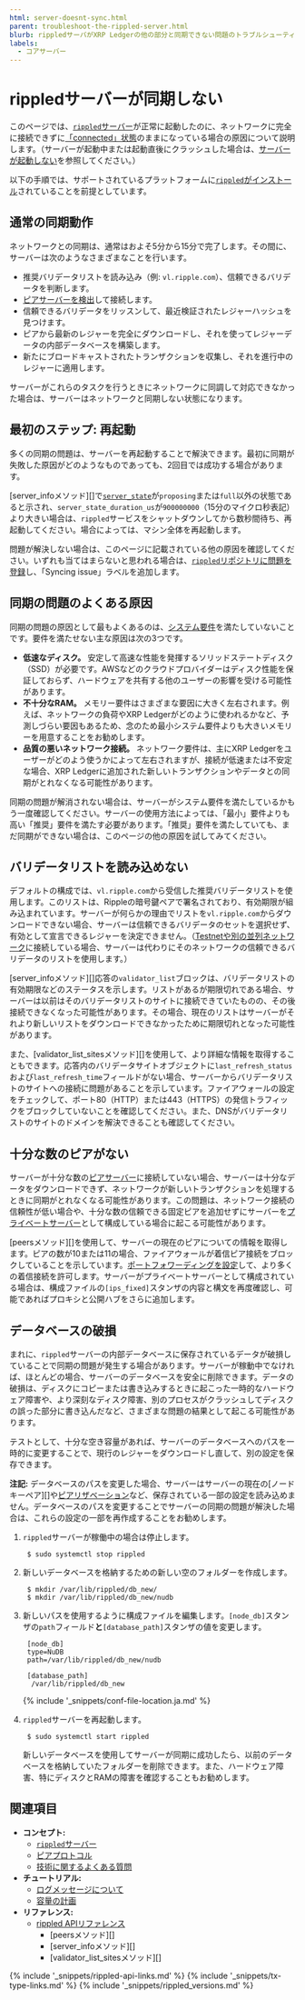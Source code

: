```yaml
---
html: server-doesnt-sync.html
parent: troubleshoot-the-rippled-server.html
blurb: rippledサーバがXRP Ledgerの他の部分と同期できない問題のトラブルシューティング。
labels:
  - コアサーバー
---
```

# rippledサーバーが同期しない

このページでは、[`rippled`サーバー](xrpl-servers.html)が正常に起動したのに、ネットワークに完全に接続できずに[「connected」状態](rippled-server-states.html)のままになっている場合の原因について説明します。（サーバーが起動中または起動直後にクラッシュした場合は、[サーバーが起動しない](server-wont-start.html)を参照してください。）

以下の手順では、サポートされているプラットフォームに[`rippled`がインストール](install-rippled.html)されていることを前提としています。


## 通常の同期動作

ネットワークとの同期は、通常はおよそ5分から15分で完了します。その間に、サーバーは次のようなさまざまなことを行います。

- 推奨バリデータリストを読み込み（例: `vl.ripple.com`）、信頼できるバリデータを判断します。
- [ピアサーバーを検出](peer-protocol.html#ピアの検出)して接続します。
- 信頼できるバリデータをリッスンして、最近検証されたレジャーハッシュを見つけます。
- ピアから最新のレジャーを完全にダウンロードし、それを使ってレジャーデータの内部データベースを構築します。
- 新たにブロードキャストされたトランザクションを収集し、それを進行中のレジャーに適用します。

サーバーがこれらのタスクを行うときにネットワークに同調して対応できなかった場合は、サーバーはネットワークと同期しない状態になります。


## 最初のステップ: 再起動

多くの同期の問題は、サーバーを再起動することで解決できます。最初に同期が失敗した原因がどのようなものであっても、2回目では成功する場合があります。

[server_infoメソッド][]で[`server_state`](rippled-server-states.html)が`proposing`または`full`以外の状態であると示され、`server_state_duration_us`が`900000000`（15分のマイクロ秒表記）より大きい場合は、`rippled`サービスをシャットダウンしてから数秒間待ち、再起動してください。場合によっては、マシン全体を再起動します。

問題が解決しない場合は、このページに記載されている他の原因を確認してください。いずれも当てはまらないと思われる場合は、[`rippled`リポジトリに問題を登録](https://github.com/XRPLF/rippled/issues)し、「Syncing issue」ラベルを追加します。


## 同期の問題のよくある原因

同期の問題の原因として最もよくあるのは、[システム要件](system-requirements.html)を満たしていないことです。要件を満たせない主な原因は次の3つです。

-  **低速なディスク。** 安定して高速な性能を発揮するソリッドステートディスク（SSD）が必要です。AWSなどのクラウドプロバイダーはディスク性能を保証しておらず、ハードウェアを共有する他のユーザーの影響を受ける可能性があります。
-  **不十分なRAM。** メモリー要件はさまざまな要因に大きく左右されます。例えば、ネットワークの負荷やXRP Ledgerがどのように使われるかなど、予測しづらい要因もあるため、念のため最小システム要件よりも大きいメモリーを用意することをお勧めします。
-  **品質の悪いネットワーク接続。** ネットワーク要件は、主にXRP Ledgerをユーザーがどのよう使うかによって左右されますが、接続が低速または不安定な場合、XRP Ledgerに追加された新しいトランザクションやデータとの同期がとれなくなる可能性があります。

同期の問題が解消されない場合は、サーバーがシステム要件を満たしているかもう一度確認してください。サーバーの使用方法によっては、「最小」要件よりも高い「推奨」要件を満たす必要があります。「推奨」要件を満たしていても、まだ同期ができない場合は、このページの他の原因を試してみてください。


## バリデータリストを読み込めない

デフォルトの構成では、`vl.ripple.com`から受信した推奨バリデータリストを使用します。このリストは、Rippleの暗号鍵ペアで署名されており、有効期限が組み込まれています。サーバーが何らかの理由でリストを`vl.ripple.com`からダウンロードできない場合、サーバーは信頼できるバリデータのセットを選択せず、有効として宣言できるレジャーを決定できません。（[Testnetや別の並列ネットワーク](parallel-networks.html)に接続している場合、サーバーは代わりにそのネットワークの信頼できるバリデータのリストを使用します。）

[server_infoメソッド][]応答の`validator_list`ブロックは、バリデータリストの有効期限などのステータスを示します。リストがあるが期限切れである場合、サーバーは以前はそのバリデータリストのサイトに接続できていたものの、その後接続できなくなった可能性があります。その場合、現在のリストはサーバーがそれより新しいリストをダウンロードできなかったために期限切れとなった可能性があります。

また、[validator_list_sitesメソッド][]を使用して、より詳細な情報を取得することもできます。応答内のバリデータサイトオブジェクトに`last_refresh_status`および`last_refresh_time`フィールドがない場合、サーバーからバリデータリストのサイトへの接続に問題があることを示しています。ファイアウォールの設定をチェックして、ポート80（HTTP）または443（HTTPS）の発信トラフィックをブロックしていないことを確認してください。また、DNSがバリデータリストのサイトのドメインを解決できることも確認してください。

<!-- TODO: create a tutorial for how to sideload a validator list from file and link it here -->


## 十分な数のピアがない

サーバーが十分な数の[ピアサーバー](peer-protocol.html)に接続していない場合、サーバーは十分なデータをダウンロードできず、ネットワークが新しいトランザクションを処理するときに同期がとれなくなる可能性があります。この問題は、ネットワーク接続の信頼性が低い場合や、十分な数の信頼できる固定ピアを追加せずにサーバーを[プライベートサーバー](peer-protocol.html#プライベートピア)として構成している場合に起こる可能性があります。

[peersメソッド][]を使用して、サーバーの現在のピアについての情報を取得します。ピアの数が10または11の場合、ファイアウォールが着信ピア接続をブロックしていることを示しています。[ポートフォワーディングを設定](forward-ports-for-peering.html)して、より多くの着信接続を許可します。サーバーがプライベートサーバーとして構成されている場合は、構成ファイルの`[ips_fixed]`スタンザの内容と構文を再度確認し、可能であればプロキシと公開ハブをさらに追加します。


## データベースの破損

まれに、`rippled`サーバーの内部データベースに保存されているデータが破損していることで同期の問題が発生する場合があります。サーバーが稼動中でなければ、ほとんどの場合、サーバーのデータベースを安全に削除できます。データの破損は、ディスクにコピーまたは書き込みするときに起こった一時的なハードウェア障害や、より深刻なディスク障害、別のプロセスがクラッシュしてディスクの誤った部分に書き込んだなど、さまざまな問題の結果として起こる可能性があります。

テストとして、十分な空き容量があれば、サーバーのデータベースへのパスを一時的に変更することで、現行のレジャーをダウンロードし直して、別の設定を保存できます。

**注記:** データベースのパスを変更した場合、サーバーはサーバーの現在の[ノードキーペア][]や[ピアリザベーション](peer-protocol.html#固定ピアとピアリザベーション)など、保存されている一部の設定を読み込めません。データベースのパスを変更することでサーバーの同期の問題が解決した場合は、これらの設定の一部を再作成することをお勧めします。

1. `rippled`サーバーが稼働中の場合は停止します。

        $ sudo systemctl stop rippled

2. 新しいデータベースを格納するための新しい空のフォルダーを作成します。

        $ mkdir /var/lib/rippled/db_new/
        $ mkdir /var/lib/rippled/db_new/nudb

3. 新しいパスを使用するように構成ファイルを編集します。`[node_db]`スタンザの`path`フィールド**と**`[database_path]`スタンザの値を変更します。

        [node_db]
        type=NuDB
        path=/var/lib/rippled/db_new/nudb

        [database_path]
         /var/lib/rippled/db_new

    {% include '_snippets/conf-file-location.ja.md' %}<!--_ -->

4. `rippled`サーバーを再起動します。

        $ sudo systemctl start rippled

   新しいデータベースを使用してサーバーが同期に成功したら、以前のデータベースを格納していたフォルダーを削除できます。また、ハードウェア障害、特にディスクとRAMの障害を確認することもお勧めします。


## 関連項目

- **コンセプト:**
    - [`rippled`サーバー](xrpl-servers.html)
    - [ピアプロトコル](peer-protocol.html)
    - [技術に関するよくある質問](technical-faq.html)
- **チュートリアル:**
    - [ログメッセージについて](understanding-log-messages.html)
    - [容量の計画](capacity-planning.html)
- **リファレンス:**
    - [rippled APIリファレンス](http-websocket-apis.html)
      - [peersメソッド][]
      - [server_infoメソッド][]
      - [validator_list_sitesメソッド][]

<!--{# common link defs #}-->
{% include '_snippets/rippled-api-links.md' %}
{% include '_snippets/tx-type-links.md' %}
{% include '_snippets/rippled_versions.md' %}
